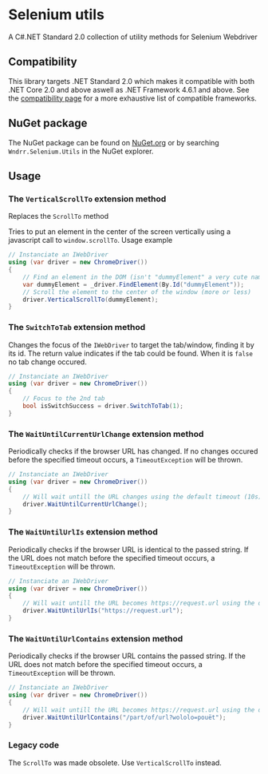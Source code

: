# Selenium utils
A C#.NET Standard 2.0 collection of utility methods for Selenium Webdriver

## Compatibility

This library targets .NET Standard 2.0 which makes it compatible with both .NET Core 2.0 and above aswell as .NET Framework 4.6.1 and above. See the [compatibility page](http://immo.landwerth.net/netstandard-versions/#) for a more exhaustive list of compatible frameworks.

## NuGet package

The NuGet package can be found on [NuGet.org](https://www.nuget.org/packages/Wndrr.Selenium.Utils/) or by searching `Wndrr.Selenium.Utils` in the NuGet explorer.

## Usage

### The `VerticalScrollTo` extension method
Replaces the `ScrollTo` method

Tries to put an element in the center of the screen vertically using a javascript call to `window.scrollTo`.
Usage example
```csharp
// Instanciate an IWebDriver
using (var driver = new ChromeDriver())
{
    // Find an element in the DOM (isn't "dummyElement" a very cute name for an ID ?)
    var dummyElement = _driver.FindElement(By.Id("dummyElement"));
    // Scroll the element to the center of the window (more or less) 
    driver.VerticalScrollTo(dummyElement);
}
```

### The `SwitchToTab` extension method

Changes the focus of the `IWebDriver` to target the tab/window, finding it by its id.
The return value indicates if the tab could be found. When it is `false` no tab change occured.
```csharp
// Instanciate an IWebDriver
using (var driver = new ChromeDriver())
{
    // Focus to the 2nd tab
    bool isSwitchSuccess = driver.SwitchToTab(1);
}
```

### The `WaitUntilCurrentUrlChange` extension method

Periodically checks if the browser URL has changed. If no changes occured before the specified timeout occurs, a `TimeoutException` will be thrown.
```csharp
// Instanciate an IWebDriver
using (var driver = new ChromeDriver())
{
    // Will wait untill the URL changes using the default timeout (10s) and poll (.5s) time
    driver.WaitUntilCurrentUrlChange();
}
```

### The `WaitUntilUrlIs` extension method

Periodically checks if the browser URL is identical to the passed string. If the URL does not match before the specified timeout occurs, a `TimeoutException` will be thrown.
```csharp
// Instanciate an IWebDriver
using (var driver = new ChromeDriver())
{
    // Will wait untill the URL becomes https://request.url using the default timeout (10s) and poll (.5s) time
    driver.WaitUntilUrlIs("https://request.url");
}
```

### The `WaitUntilUrlContains` extension method

Periodically checks if the browser URL contains the passed string. If the URL does not match before the specified timeout occurs, a `TimeoutException` will be thrown.
```csharp
// Instanciate an IWebDriver
using (var driver = new ChromeDriver())
{
    // Will wait untill the URL becomes https://request.url using the default timeout (10s) and poll (.5s) time
    driver.WaitUntilUrlContains("/part/of/url?wololo=pouët");
}
```

### Legacy code
The `ScrollTo` was made obsolete. Use `VerticalScrollTo` instead.
